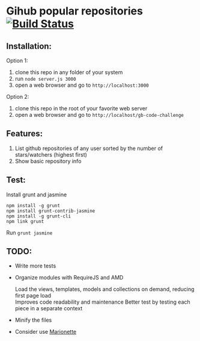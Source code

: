 Gihub popular repositories [![Build Status](https://travis-ci.org/joserobleda/gb-code-challenge.png?branch=master)](https://travis-ci.org/joserobleda/gb-code-challenge)
=================

## Installation:

Option 1:

1. clone this repo in any folder of your system
2. run `node server.js 3000`
3. open a web browser and go to `http://localhost:3000`


Option 2:

1. clone this repo in the root of your favorite web server
2. open a web browser and go to `http://localhost/gb-code-challenge`



## Features:

1. List github repositories of any user sorted by the number of stars/watchers (highest first)
2. Show basic repository info

## Test:

Install grunt and jasmine
`````
npm install -g grunt
npm install grunt-contrib-jasmine
npm install -g grunt-cli
npm link grunt
`````

Run `grunt jasmine`


## TODO:

* Write more tests

* Organize modules with RequireJS and AMD

    Load the views, templates, models and collections on demand, reducing first page load  
    Improves code readability and maintenance
    Better test by testing each piece in a separate context
    
* Minify the files

* Consider use [Marionette](https://github.com/marionettejs/backbone.marionette)
